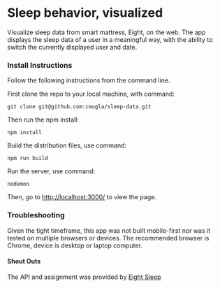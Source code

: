 # Sleep behavior, visualized

Visualize sleep data from smart mattress, Eight, on the web. The app displays the sleep data of a user in a meaningful way, with the ability to switch the currently displayed user and date.

### Install Instructions
Follow the following instructions from the command line.

First clone the repo to your local machine, with command:

```
git clone git@github.com:cmugla/sleep-data.git
```

Then run the npm install:

```
npm install
```

Build the distribution files, use command:

```
npm run build
```

Run the server, use command:

```
nodemon
```

Then, go to [http://localhost:3000/](http://localhost:3000/) to view the page.

### Troubleshooting

Given the tight timeframe, this app was not built mobile-first nor was it tested on multiple browsers or devices. The recommended browser is Chrome, device is desktop or laptop computer.

#### Shout Outs

The API and assignment was provided by [Eight Sleep](https://eightsleep.com/)
